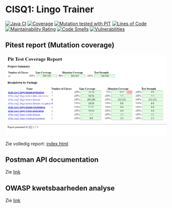 # CISQ1: Lingo Trainer
[![Java CI](https://github.com/RemcoTaal/cisq1-lingo/actions/workflows/build.yml/badge.svg)](https://github.com/RemcoTaal/cisq1-lingo/actions/workflows/build.yml)
[![Coverage](https://sonarcloud.io/api/project_badges/measure?project=RemcoTaal_cisq1-lingo&metric=coverage)](https://sonarcloud.io/summary/new_code?id=RemcoTaal_cisq1-lingo)
[![Mutation tested with PIT](https://img.shields.io/badge/-Mutation%20tested%20with%20PIT-blue.svg)](http://pitest.org/)
[![Lines of Code](https://sonarcloud.io/api/project_badges/measure?project=RemcoTaal_cisq1-lingo&metric=ncloc)](https://sonarcloud.io/summary/new_code?id=RemcoTaal_cisq1-lingo)
[![Maintainability Rating](https://sonarcloud.io/api/project_badges/measure?project=RemcoTaal_cisq1-lingo&metric=sqale_rating)](https://sonarcloud.io/summary/new_code?id=RemcoTaal_cisq1-lingo)
[![Code Smells](https://sonarcloud.io/api/project_badges/measure?project=RemcoTaal_cisq1-lingo&metric=code_smells)](https://sonarcloud.io/summary/new_code?id=RemcoTaal_cisq1-lingo)
[![Vulnerabilities](https://sonarcloud.io/api/project_badges/measure?project=RemcoTaal_cisq1-lingo&metric=vulnerabilities)](https://sonarcloud.io/summary/new_code?id=RemcoTaal_cisq1-lingo)

## Pitest report (Mutation coverage)
![PitestReport](https://github.com/RemcoTaal/cisq1-lingo/blob/main/pit-reports/pitest.png?raw=true)

Zie volledig report: [index.html](https://htmlpreview.github.io/?https://github.com/RemcoTaal/cisq1-lingo/blob/main/pit-reports/index.html)

## Postman API documentation
Zie [link](https://documenter.getpostman.com/view/4219293/UVXqDscU)

## OWASP kwetsbaarheden analyse
Zie [link](https://github.com/RemcoTaal/cisq1-lingo/blob/main/owasp-2017.md)
